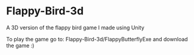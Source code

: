 # Flappy-Bird-3d
A 3D version of the flappy bird game I made using Unity

To play the game go to: Flappy-Bird-3d/FlappyButterflyExe and download the game :)
